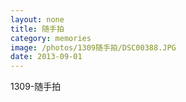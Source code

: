 ```yaml
---
layout: none
title: 随手拍
category: memories
image: /photos/1309随手拍/DSC00388.JPG
date: 2013-09-01
---
```

1309-随手拍